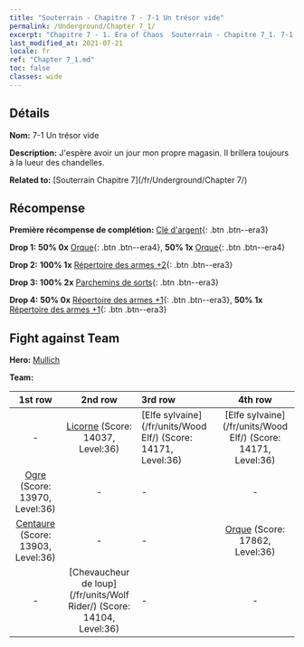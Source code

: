 ```yaml
---
title: "Souterrain - Chapitre 7 - 7-1 Un trésor vide"
permalink: /Underground/Chapter 7_1/
excerpt: "Chapitre 7 - 1. Era of Chaos  Souterrain - Chapitre 7_1. 7-1 Un trésor vide"
last_modified_at: 2021-07-21
locale: fr
ref: "Chapter 7_1.md"
toc: false
classes: wide
---
```


## Détails

 **Nom:** 7-1 Un trésor vide

 **Description:** J'espère avoir un jour mon propre magasin. Il brillera toujours à la lueur des chandelles.

 **Related to:** [Souterrain Chapitre 7](/fr/Underground/Chapter 7/)

## Récompense

 **Première récompense de complétion:** [Clé d'argent](/ItemsFR/con_693/){: .btn .btn--era3}

 **Drop 1:** **50% 0x** [Orque](/ItemsFR/unt_219/){: .btn .btn--era4}, **50% 1x** [Orque](/ItemsFR/unt_219/){: .btn .btn--era4}

 **Drop 2:** **100% 1x** [Répertoire des armes +2](/ItemsFR/mat_32/){: .btn .btn--era3}

 **Drop 3:** **100% 2x** [Parchemins de sorts](/ItemsFR/con_694/){: .btn .btn--era3}

 **Drop 4:** **50% 0x** [Répertoire des armes +1](/ItemsFR/mat_25/){: .btn .btn--era3}, **50% 1x** [Répertoire des armes +1](/ItemsFR/mat_25/){: .btn .btn--era3}


## Fight against Team
 **Hero:** [Mullich](/fr/heroes/Mullich/)

 **Team:**


  | 1st row | 2nd row | 3rd row | 4th row |
  |:----:|:----:|:----|:----:|
  | - | [Licorne](/fr/units/Unicorn/) (Score: 14037, Level:36)  | [Elfe sylvaine](/fr/units/Wood Elf/) (Score: 14171, Level:36)  | [Elfe sylvaine](/fr/units/Wood Elf/) (Score: 14171, Level:36)  |
  | [Ogre](/fr/units/Ogre/) (Score: 13970, Level:36)  | - | - | - |
  | [Centaure](/fr/units/Centaur/) (Score: 13903, Level:36)  | - | - | [Orque](/fr/units/Orc/) (Score: 17862, Level:36)  |
  | - | [Chevaucheur de loup](/fr/units/Wolf Rider/) (Score: 14104, Level:36)  | - | - |



